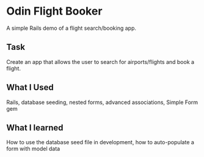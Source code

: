 # Odin Flight Booker
A simple Rails demo of a flight search/booking app.

## Task
Create an app that allows the user to search for airports/flights and book a flight.

## What I Used
Rails, database seeding, nested forms, advanced associations, Simple Form gem

## What I learned
How to use the database seed file in development, how to auto-populate a form with model data

